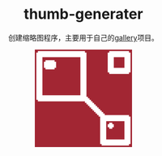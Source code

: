 <!-- markdownlint-disable-next-line -->
<div align="center">

  <!-- markdownlint-disable-next-line -->
  # thumb-generater

  创建缩略图程序，主要用于自己的[gallery](https://github.com/ZoZou02/gallery/)项目。


  ![img](https://github.com/ZoZou02/thumb-generator/blob/main/favicon/android-chrome-192x192.png)

</div>

